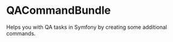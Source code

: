 QACommandBundle
===============

Helps you with QA tasks in Symfony by creating some additional commands.
